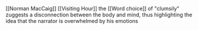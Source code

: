 [[Norman MacCaig]] [[Visiting Hour]]
the [[Word choice]] of "clumsily" zuggests a disconnection between the body and mind, thus highlighting the idea that the narrator is overwhelmed by his emotions
